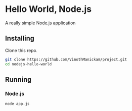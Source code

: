 # Hello World, Node.js

A really simple Node.js application

## Installing

Clone this repo.

```bash
git clone https://github.com/VinothManickam/project.git
cd nodejs-hello-world
```
## Running

### Node.js

```bash
node app.js
```
